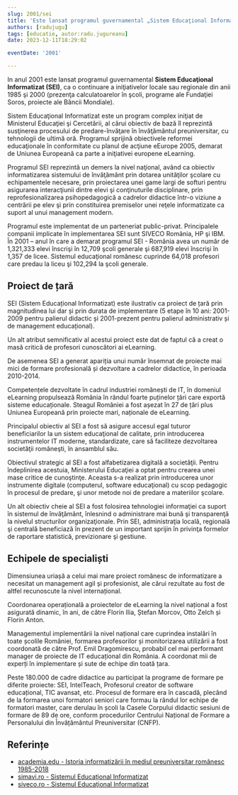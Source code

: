 ```yaml
---
slug: 2001/sei
title: 'Este lansat programul guvernamental „Sistem Educaţional Informatizat” (SEI)'
authors: [radujugu]
tags: [educatie, autor:radu.jugureanu]
date: 2023-12-11T18:29:02

eventDate: '2001'

---
```


In anul 2001 este lansat programul guvernamental  **Sistem Educaţional
Informatizat (SEI)**, ca o continuare a
iniţiativelor locale sau regionale din anii 1985 şi 2000
(prezenţa calculatoarelor în şcoli, programe ale
Fundaţiei Soros, proiecte ale Băncii Mondiale).

<!-- truncate -->

Sistem Educaţional Informatizat este un program complex iniţiat de
Ministerul Educaţiei şi Cercetării, al
cărui obiectiv de bază îl reprezintă susţinerea procesului de
predare-învăţare în învăţământul preuniversitar, cu
tehnologii de ultimă oră. Programul sprijină obiectivele reformei
educaţionale în conformitate cu planul de
acţiune eEurope 2005, demarat de Uniunea Europeană ca parte a
iniţiativei europene eLearning.

Programul SEI reprezintă un demers la nivel naţional, având
ca obiectiv
informatizarea sistemului de învăţământ prin dotarea unităţilor
şcolare cu echipamentele necesare, prin
proiectarea unei game largi de softuri pentru asigurarea interacţiunii
dintre elevi şi conţinuturile disciplinare,
prin reprofesionalizarea psihopedagogică a cadrelor didactice
într-o viziune a centrării pe elev şi prin
constituirea premiselor unei reţele informatizate ca suport al
unui management modern.

Programul este implementat de un parteneriat public-privat.
Principalele companii implicate în
implementarea SEI sunt SIVECO România, HP şi IBM. În 2001 –
anul în care a demarat programul SEI -
România avea un număr de 1,321,333 elevi înscrişi în 12,709 şcoli
generale şi 687,919 elevi înscrişi în 1,357
de licee. Sistemul educaţional românesc cuprinde 64,018 profesori
care predau la liceu şi 102,294 la şcoli
generale.

## Proiect de țară

SEI (Sistem Educațional Informatizat) este ilustrativ ca proiect
de țară prin magnitudinea lui dar și prin
durata de implementare (5 etape în 10 ani: 2001-2009 pentru palierul
didactic și 2001-prezent pentru palierul
administrativ și de management educațional).

Un alt atribut semnificativ al acestui proiect este dat de faptul
că a creat o masă critică de profesori
cunoscători ai eLearning.

De asemenea SEI a generat apariția unui număr însemnat de proiecte
mai mici de formare profesională și
dezvoltare a cadrelor didactice, în perioada 2010-2014.

Competențele dezvoltate în cadrul industriei românești de IT,
în domeniul eLearning propulsează România
în rândul foarte puținelor țări care exportă sisteme educaționale.
Steagul României a fost așezat în 27 de țări
plus Uniunea Europeană prin proiecte mari, naționale de eLearning.

Principalul obiectiv al SEI a fost să asigure accesul egal tuturor
beneficiarilor la un sistem educaţional de
calitate, prin introducerea instrumentelor IT moderne, standardizate,
care să faciliteze dezvoltarea societăţii
româneşti, în ansamblul său.

Obiectivul strategic al SEI a fost alfabetizarea digitală a societăţii.
Pentru îndeplinirea acestuia, Ministerului
Educaţiei a optat pentru crearea unei mase critice de cunoştinţe.
Aceasta s-a realizat prin introducerea unor
instrumente digitale (computerul, software educaţional) cu scop
pedagogic în procesul de predare, şi unor
metode noi de predare a materiilor şcolare.

Un alt obiectiv cheie al SEI a fost folosirea tehnologiei
informaţiei ca suport în sistemul de învăţământ,
înlesnind o administrare mai bună şi transparenţă la nivelul
structurilor organizaţionale. Prin SEI, administraţia
locală, regională şi centrală beneficiază în prezent de un
important sprijin în privinţa formelor de raportare
statistică, previzionare şi gestiune.

## Echipele de specialiști

Dimensiunea uriașă a celui mai mare proiect românesc
de informatizare a necesitat un management agil și
profesionist, ale cărui rezultate au fost de altfel
recunoscute la nivel internațional.

Coordonarea operațională a proiectelor de eLearning la nivel
național a fost asigurată dinamic, în ani, de
către Florin Ilia, Ștefan Morcov, Otto Zelch și Florin Anton.

Managementul implementării la nivel național care cuprindea
instalări în toate școlile României, formarea
profesorilor și monitorizarea utilizării a fost coordonată de
către Prof. Emil Dragomirescu, probabil cel mai
performant manager de proiecte de IT educațional din România.
A coordonat mii de experți în implementare
și sute de echipe din toată țara.

Peste 180.000 de cadre didactice au participat la programe de
formare pe diferite proiecte: SEI, IntelTeach,
Profesorul creator de software educațional, TIC avansat, etc.
Procesul de formare era în cascadă, plecând de la
formarea unoi formatori seniori care formau la rândul lor
echipe de formatori master, care derulau în școli la
Casele Corpului didactic sesiuni de formare de 89 de ore,
conform procedurilor Centrului Național de Formare
a Personalului din Învățământul Preuniversitar (CNFP).

## Referințe

- [academia.edu - Istoria informatizării în mediul preuniversitar românesc 1985-2018](https://www.academia.edu/43375781/Istoria_informatizării_în_mediul_preuniversitar_românesc_1985_2018)
- [simavi.ro - Sistemul Educaţional Informatizat](https://www.simavi.ro/ro/sistemul-educationa-informatizat-sei)
- [siveco.ro - Sistemul Educaţional Informatizat](http://www.siveco.ro/ro/despre-siveco-romania/studii-de-caz/sei)
